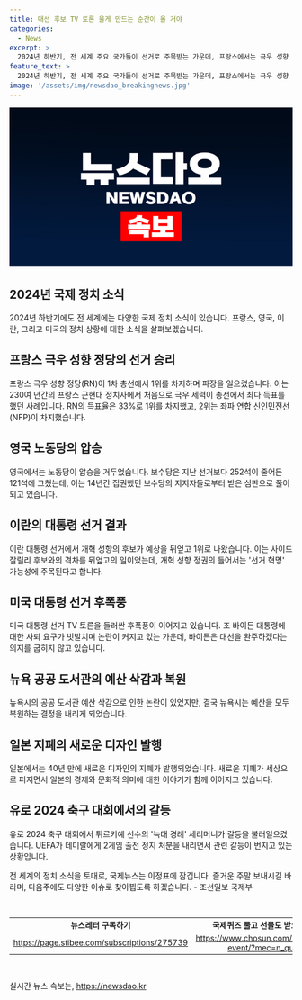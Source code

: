 ```yaml
---
title: 대선 후보 TV 토론 울게 만드는 순간이 올 거야
categories:
  - News
excerpt: >
  2024년 하반기, 전 세계 주요 국가들이 선거로 주목받는 가운데, 프랑스에서는 극우 성향 국민연합이 1차 총선에서 승리를 거두었고, 영국에서는 노동당이 압승을 거두며 정권을 잡았습니다. 미국 대통령 조 바이든은 TV 토론 후 후폭풍에 휩싸였고, 이란 대통령 선거에서는 개혁파 후보가 깜짝 승리했습니다. 일본은 40년 만에 신디자인 지폐를 발행하며 또 다른 관심을 끌었고, 유럽축구선수권대회에서 튀르키예 선수의 늑대 경례가 국가 간 갈등을 불러일으키고 있습니다. 뉴욕시의 도서관 예산 삭감 문제도 이슈가 되고 있습니다.
feature_text: >
  2024년 하반기, 전 세계 주요 국가들이 선거로 주목받는 가운데, 프랑스에서는 극우 성향 국민연합이 1차 총선에서 승리를 거두었고, 영국에서는 노동당이 압승을 거두며 정권을 잡았습니다. 미국 대통령 조 바이든은 TV 토론 후 후폭풍에 휩싸였고, 이란 대통령 선거에서는 개혁파 후보가 깜짝 승리했습니다. 일본은 40년 만에 신디자인 지폐를 발행하며 또 다른 관심을 끌었고, 유럽축구선수권대회에서 튀르키예 선수의 늑대 경례가 국가 간 갈등을 불러일으키고 있습니다. 뉴욕시의 도서관 예산 삭감 문제도 이슈가 되고 있습니다.
image: '/assets/img/newsdao_breakingnews.jpg'
---
```


<p><img src="/assets/img/newsdao_breakingnews.jpg" alt="cryptoinkorea 속보" /></p>

<h2 data-ke-size="size26">2024년 국제 정치 소식</h2>

<p data-ke-size="size16">2024년 하반기에도 전 세계에는 다양한 국제 정치 소식이 있습니다. 프랑스, 영국, 이란, 그리고 미국의 정치 상황에 대한 소식을 살펴보겠습니다.</p>

<h2 data-ke-size="size24">프랑스 극우 성향 정당의 선거 승리</h2>

<p data-ke-size="size16">프랑스 극우 성향 정당(RN)이 1차 총선에서 1위를 차지하며 파장을 일으켰습니다. 이는 230여 년간의 프랑스 근현대 정치사에서 처음으로 극우 세력이 총선에서 최다 득표를 했던 사례입니다. RN의 득표율은 33%로 1위를 차지했고, 2위는 좌파 연합 신인민전선(NFP)이 차지했습니다.</p>

<h2 data-ke-size="size24">영국 노동당의 압승</h2>

<p data-ke-size="size16">영국에서는 노동당이 압승을 거두었습니다. 보수당은 지난 선거보다 252석이 줄어든 121석에 그쳤는데, 이는 14년간 집권했던 보수당의 지지자들로부터 받은 심판으로 풀이되고 있습니다.</p>

<h2 data-ke-size="size24">이란의 대통령 선거 결과</h2>

<p data-ke-size="size16">이란 대통령 선거에서 개혁 성향의 후보가 예상을 뒤엎고 1위로 나왔습니다. 이는 사이드 잘릴리 후보와의 격차를 뒤엎고의 일이었는데, 개혁 성향 정권의 들어서는 '선거 혁명' 가능성에 주목된다고 합니다.</p>

<h2 data-ke-size="size24">미국 대통령 선거 후폭풍</h2>

<p data-ke-size="size16">미국 대통령 선거 TV 토론을 둘러싼 후폭풍이 이어지고 있습니다. 조 바이든 대통령에 대한 사퇴 요구가 빗발치며 논란이 커지고 있는 가운데, 바이든은 대선을 완주하겠다는 의지를 굽히지 않고 있습니다.</p>

<h2 data-ke-size="size24">뉴욕 공공 도서관의 예산 삭감과 복원</h2>

<p data-ke-size="size16">뉴욕시의 공공 도서관 예산 삭감으로 인한 논란이 있었지만, 결국 뉴욕시는 예산을 모두 복원하는 결정을 내리게 되었습니다.</p>

<h2 data-ke-size="size24">일본 지폐의 새로운 디자인 발행</h2>

<p data-ke-size="size16">일본에서는 40년 만에 새로운 디자인의 지폐가 발행되었습니다. 새로운 지폐가 세상으로 퍼지면서 일본의 경제와 문화적 의미에 대한 이야기가 함께 이어지고 있습니다.</p>

<h2 data-ke-size="size24">유로 2024 축구 대회에서의 갈등</h2>

<p data-ke-size="size16">유로 2024 축구 대회에서 튀르키예 선수의 '늑대 경례' 세리머니가 갈등을 불러일으켰습니다. UEFA가 데미랄에게 2게임 출전 정지 처분을 내리면서 관련 갈등이 번지고 있는 상황입니다.</p>

<p data-ke-size="size16">전 세계의 정치 소식을 토대로, 국제뉴스는 이정표에 잠깁니다. 즐거운 주말 보내시길 바라며, 다음주에도 다양한 이슈로 찾아뵙도록 하겠습니다. - 조선일보 국제부</p>

<p data-ke-size="size16">&nbsp;</p>

<table>
    <tbody>
        <tr>
            <td style="text-align: center; height: 17px;"><b>뉴스레터 구독하기</b></td>
            <td style="text-align: center; height: 17px;"><b>국제퀴즈 풀고 선물도 받으세요!</b></td>
        </tr>
        <tr>
            <td style="text-align: center; height: 17px;"><a href="https://page.stibee.com/subscriptions/275739">https://page.stibee.com/subscriptions/275739</a></td>
            <td style="text-align: center; height: 17px;"><a href="https://www.chosun.com/members-event/?mec=n_quiz">https://www.chosun.com/members-event/?mec=n_quiz</a></td>
        </tr>
    </tbody>
</table>

<p data-ke-size="size16">&nbsp;</p>
실시간 뉴스 속보는, <a href="https://newsdao.kr" rel="dofollow">https://newsdao.kr</a>


